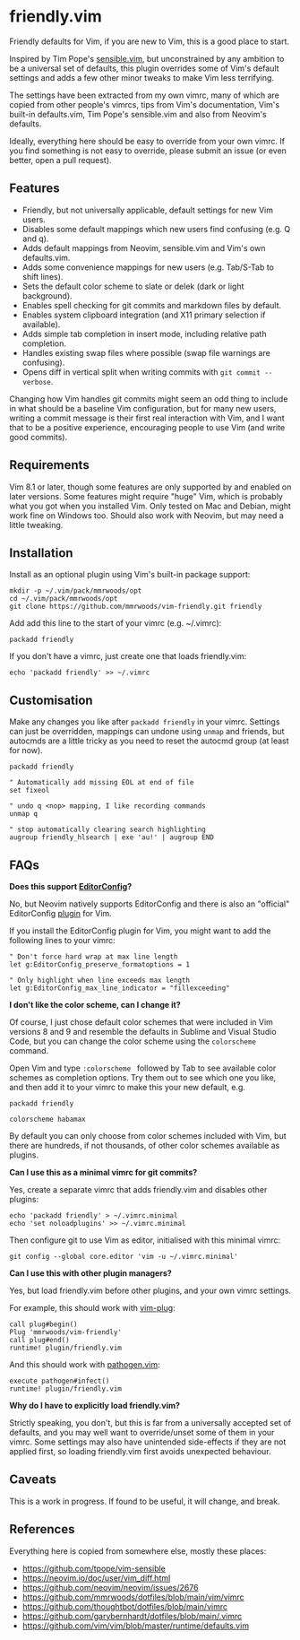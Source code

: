 # friendly.vim

Friendly defaults for Vim, if you are new to Vim, this is a good place to start.

Inspired by Tim Pope's [sensible.vim](https://github.com/tpope/vim-sensible),
but unconstrained by any ambition to be a universal set of defaults, this plugin
overrides some of Vim's default settings and adds a few other minor tweaks to
make Vim less terrifying.

The settings have been extracted from my own vimrc, many of which are copied
from other people's vimrcs, tips from Vim's documentation, Vim's built-in
defaults.vim, Tim Pope's sensible.vim and also from Neovim's defaults.

Ideally, everything here should be easy to override from your own vimrc. If you
find something is not easy to override, please submit an issue (or even better,
open a pull request).

## Features

* Friendly, but not universally applicable, default settings for new Vim users.
* Disables some default mappings which new users find confusing (e.g. Q and q).
* Adds default mappings from Neovim, sensible.vim and Vim's own defaults.vim.
* Adds some convenience mappings for new users (e.g. Tab/S-Tab to shift lines).
* Sets the default color scheme to slate or delek (dark or light background).
* Enables spell checking for git commits and markdown files by default.
* Enables system clipboard integration (and X11 primary selection if available).
* Adds simple tab completion in insert mode, including relative path completion.
* Handles existing swap files where possible (swap file warnings are confusing).
* Opens diff in vertical split when writing commits with `git commit --verbose`.

Changing how Vim handles git commits might seem an odd thing to include in what
should be a baseline Vim configuration, but for many new users, writing a commit
message is their first real interaction with Vim, and I want that to be a
positive experience, encouraging people to use Vim (and write good commits).

## Requirements

Vim 8.1 or later, though some features are only supported by and enabled on
later versions. Some features might require "huge" Vim, which is probably what
you got when you installed Vim. Only tested on Mac and Debian, might work fine
on Windows too. Should also work with Neovim, but may need a little tweaking.

## Installation

Install as an optional plugin using Vim's built-in package support:

```
mkdir -p ~/.vim/pack/mmrwoods/opt
cd ~/.vim/pack/mmrwoods/opt
git clone https://github.com/mmrwoods/vim-friendly.git friendly
```

Add add this line to the start of your vimrc (e.g. ~/.vimrc):

```vim
packadd friendly
```

If you don't have a vimrc, just create one that loads friendly.vim:

```
echo 'packadd friendly' >> ~/.vimrc
```

## Customisation

Make any changes you like after `packadd friendly` in your vimrc. Settings can
just be overridden, mappings can undone using `unmap` and friends, but autocmds
are a little tricky as you need to reset the autocmd group (at least for now).

```vim
packadd friendly

" Automatically add missing EOL at end of file
set fixeol

" undo q <nop> mapping, I like recording commands
unmap q

" stop automatically clearing search highlighting
augroup friendly_hlsearch | exe 'au!' | augroup END
```

## FAQs

**Does this support [EditorConfig](https://editorconfig.org/)?**

No, but Neovim natively supports EditorConfig and there is also an "official"
EditorConfig [plugin](https://github.com/editorconfig/editorconfig-vim) for Vim.

If you install the EditorConfig plugin for Vim, you might want to add the
following lines to your vimrc:

```vim
" Don't force hard wrap at max line length
let g:EditorConfig_preserve_formatoptions = 1

" Only highlight when line exceeds max length
let g:EditorConfig_max_line_indicator = "fillexceeding"
```

**I don't like the color scheme, can I change it?**

Of course, I just chose default color schemes that were included in Vim versions
8 and 9 and resemble the defaults in Sublime and Visual Studio Code, but you can
change the color scheme using the `colorscheme` command.

Open Vim and type `:colorscheme ` followed by Tab to see available color schemes
as completion options. Try them out to see which one you like, and then add it to
your vimrc to make this your new default, e.g.

```vim
packadd friendly

colorscheme habamax
```

By default you can only choose from color schemes included with Vim, but there
are hundreds, if not thousands, of other color schemes available as plugins.

**Can I use this as a minimal vimrc for git commits?**

Yes, create a separate vimrc that adds friendly.vim and disables other plugins:

```
echo 'packadd friendly' > ~/.vimrc.minimal
echo 'set noloadplugins' >> ~/.vimrc.minimal
```

Then configure git to use Vim as editor, initialised with this minimal vimrc:

```
git config --global core.editor 'vim -u ~/.vimrc.minimal'
```

**Can I use this with other plugin managers?**

Yes, but load friendly.vim before other plugins, and your own vimrc settings.

For example, this should work with [vim-plug](https://github.com/junegunn/vim-plug):

```vim
call plug#begin()
Plug 'mmrwoods/vim-friendly'
call plug#end()
runtime! plugin/friendly.vim
```

And this should work with [pathogen.vim](https://github.com/tpope/vim-pathogen):

```vim
execute pathogen#infect()
runtime! plugin/friendly.vim
```

**Why do I have to explicitly load friendly.vim?**

Strictly speaking, you don't, but this is far from a universally accepted set
of defaults, and you may well want to override/unset some of them in your
vimrc. Some settings may also have unintended side-effects if they are not
applied first, so loading friendly.vim first avoids unexpected behaviour.

## Caveats

This is a work in progress. If found to be useful, it will change, and break.

## References

Everything here is copied from somewhere else, mostly these places:

* https://github.com/tpope/vim-sensible
* https://neovim.io/doc/user/vim_diff.html
* https://github.com/neovim/neovim/issues/2676
* https://github.com/mmrwoods/dotfiles/blob/main/vim/vimrc
* https://github.com/thoughtbot/dotfiles/blob/main/vimrc
* https://github.com/garybernhardt/dotfiles/blob/main/.vimrc
* https://github.com/vim/vim/blob/master/runtime/defaults.vim
